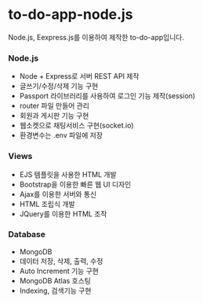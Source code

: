 # to-do-app-node.js
Node.js, Eexpress.js를 이용하여 제작한 to-do-app입니다.

### Node.js
- Node + Express로 서버 REST API 제작
- 글쓰기/수정/삭제 기능 구현
- Passport 라이브러리를 사용하여 로그인 기능 제작(session)
- router 파일 만들어 관리
- 회원과 게시판 기능 구현
- 웹소켓으로 채팅서비스 구현(socket.io)
- 환경변수는 .env 파일에 저장

### Views
- EJS 템플릿을 사용한 HTML 개발
- Bootstrap을 이용한 빠른 웹 UI 디자인
- Ajax를 이용한 서버와 통신
- HTML 조립식 개발
- JQuery를 이용한 HTML 조작

### Database
- MongoDB
- 데이터 저장, 삭제, 출력, 수정
- Auto Increment 기능 구현
- MongoDB Atlas 호스팅
- Indexing, 검색기능 구현
